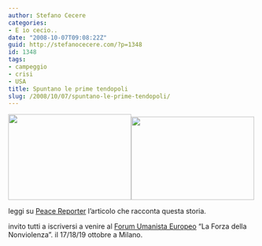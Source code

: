 ```yaml
---
author: Stefano Cecere
categories:
- E io cecio..
date: "2008-10-07T09:08:22Z"
guid: http://stefanocecere.com/?p=1348
id: 1348
tags:
- campeggio
- crisi
- USA
title: Spuntano le prime tendopoli
slug: /2008/10/07/spuntano-le-prime-tendopoli/
---
```


[<img class="alignnone size-full wp-image-1349" title="2008198259" src="http://stefanocecere.com/wp-content/uploads/sites/3/2008/10/2008198259.jpg" alt="" width="250" height="174" />](http://stefanocecere.com/wp-content/uploads/sites/3/2008/10/2008198259.jpg)[<img class="alignnone size-full wp-image-1350" title="20081965371_1" src="http://stefanocecere.com/wp-content/uploads/sites/3/2008/10/20081965371_1.jpg" alt="" width="250" height="169" />](http://stefanocecere.com/wp-content/uploads/sites/3/2008/10/20081965371_1.jpg)

leggi su [Peace Reporter](http://www.peacereporter.net/dettaglio_articolo.php?idc=&idart=12360) l&#8217;articolo che racconta questa storia.

invito tutti a iscriversi a venire al [Forum Umanista Europeo](http://www.humanistforum.eu/it/info/home) &#8220;La Forza della Nonviolenza&#8221;. il 17/18/19 ottobre a Milano.